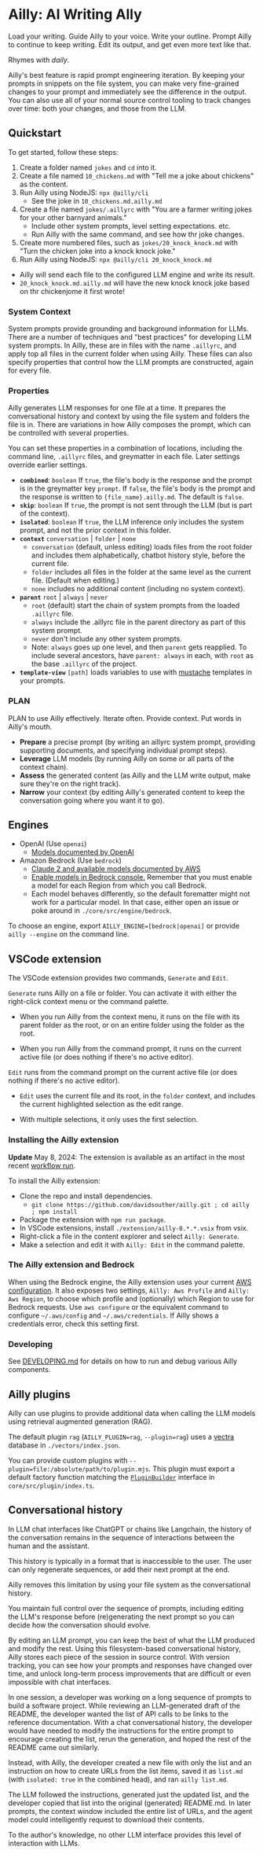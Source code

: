# Ailly: AI Writing Ally

Load your writing.
Guide Ailly to your voice.
Write your outline.
Prompt Ailly to continue to keep writing.
Edit its output, and get even more text like that.

Rhymes with *daily*.

Ailly's best feature is rapid prompt engineering iteration. By keeping your prompts in snippets on the file system, you can make very fine-grained changes to your prompt and immediately see the difference in the output. You can also use all of your normal source control tooling to track changes over time: both your changes, and those from the LLM.

## Quickstart

To get started, follow these steps:

1. Create a folder named `jokes` and `cd` into it.
2. Create a file named `10_chickens.md` with "Tell me a joke about chickens" as the content.
3. Run Ailly using NodeJS: `npx @ailly/cli`
   - See the joke in `10_chickens.md.ailly.md`
2. Create a file named `jokes/.aillyrc` with "You are a farmer writing jokes for your other barnyard animals."
   - Include other system prompts, level setting expectations. etc.
   - Run Ailly with the same command, and see how thr joke changes.
3. Create more numbered files, such as `jokes/20_knock_knock.md` with "Turn the chicken joke into a knock knock joke."
4. Run Ailly using NodeJS: `npx @ailly/cli 20_knock_knock.md`
  - Ailly will send each file to the configured LLM engine and write its result.
  - `20_knock_knock.md.ailly.md` will have the new knock knock joke based on thr chickenjome it first wrote!

### System Context

System prompts provide grounding and background information for LLMs.
There are a number of techniques and "best practices" for developing LLM system prompts.
In Ailly, these are in files with the name `.aillyrc`, and apply top all files in the current folder when using Ailly.
These files can also specify properties that control how the LLM prompts are constructed, again for every file.

### Properties

Ailly generates LLM responses for one file at a time.
It prepares the conversational history and context by using the file system and folders the file is in.
There are variations in how Ailly composes the prompt, which can be controlled with several properties.

You can set these properties in a combination of locations, including the command line, `.aillyrc` files, and greymatter in each file.
Later settings override earlier settings.

- **`combined`**: `boolean` If `true`, the file's body is the response and the prompt is in the greymatter key `prompt`. If `false`, the file's body is the prompt and the response is written to `{file_name}.ailly.md`. The default is `false`.
- **`skip`**: `boolean` If `true`, the prompt is not sent through the LLM (but is part of the context).
- **`isolated`**: `boolean` If `true`, the LLM inference only includes the system prompt, and not the prior context in this folder.
- **`context`** `conversation` | `folder` | `none`
  - `conversation` (default, unless editing) loads files from the root folder and includes them alphabetically, chatbot history style, before the current file.
  - `folder` includes all files in the folder at the same level as the current file. (Default when editing.)
  - `none` includes no additional content (including no system context).
- **`parent`** `root` | `always` | `never`
  - `root` (default) start the chain of system prompts from the loaded `.aillyrc` file.
  - `always` include the .aillyrc file in the parent directory as part of this system prompt.
  - `never` don't include any other system prompts.
  - Note: `always` goes up one level, and then `parent` gets reapplied. To include several ancestors, have `parent: always` in each, with `root` as the base `.aillyrc` of the project.
- **`template-view`** `[path]` loads variables to use with [mustache](https://mustache.github.io/) templates in your prompts.

### PLAN

PLAN to use Ailly effectively. Iterate often. Provide context. Put words in Ailly's mouth.

- **Prepare** a precise prompt (by writing an aillyrc system prompt, providing supporting documents, and specifying individual prompt steps).
- **Leverage** LLM models (by running Ailly on some or all parts of the context chain).
- **Assess** the generated content (as Ailly and the LLM write output, make sure they're on the right track).
- **Narrow** your context (by editing Ailly's generated content to keep the conversation going where you want it to go).

## Engines

- OpenAI (Use `openai`)
  - [Models documented by OpenAI](https://platform.openai.com/docs/models/continuous-model-upgrades)
- Amazon Bedrock (Use `bedrock`)
  - [Claude 2 and available models documented by AWS](https://docs.aws.amazon.com/bedrock/latest/userguide/api-methods-list.html)
  - [Enable models in Bedrock console.](https://docs.aws.amazon.com/bedrock/latest/userguide/model-access.html) Remember that you must enable a model for each Region from which you call Bedrock.
  - Each model behaves differently, so the default forematter might not work for a particular model. In that case, either open an issue or poke around in `./core/src/engine/bedrock`.

To choose an engine, export `AILLY_ENGINE=[bedrock|openai]` or provide `ailly --engine` on the command line.

## VSCode extension

The VSCode extension provides two commands, `Generate` and `Edit`.

`Generate` runs Ailly on a file or folder. You can activate it with either the right-click context menu or the command palette.

- When you run Ailly from the context menu, it runs on the file with its parent folder as the root, or on an entire folder using the folder as the root.

- When you run Ailly from the command prompt, it runs on the current active file (or does nothing if there's no active editor).

`Edit` runs from the command prompt on the current active file (or does nothing if there's no active editor).

- `Edit` uses the current file and its root, in the `folder` context, and includes the current highlighted selection as the edit range.

- With multiple selections, it only uses the first selection.

### Installing the Ailly extension

**Update** May 8, 2024: The extension is available as an artifact in the most recent [workflow run](https://github.com/DavidSouther/ailly/actions/workflows/extension.yaml).

To install the Ailly extension:

- Clone the repo and install dependencies.
  - `git clone https://github.com/davidsouther/ailly.git ; cd ailly ; npm install`
- Package the extension with `npm run package`.
- In VSCode extensions, install `./extension/ailly-0.*.*.vsix` from vsix.
- Right-click a file in the content explorer and select `Ailly: Generate`.
- Make a selection and edit it with `Ailly: Edit` in the command palette.

### The Ailly extension and Bedrock

When using the Bedrock engine, the Ailly extension uses your current [AWS configuration](https://docs.aws.amazon.com/cli/latest/userguide/cli-configure-files.html).
It also exposes two settings, `Ailly: Aws Profile` and `Ailly: Aws Region`, to choose which profile and (optionally) which Region to use for Bedrock requests.
Use `aws configure` or the equivalent command to configure `~/.aws/config` and `~/.aws/credentials`.
If Ailly shows a credentials error, check this setting first.

### Developing

See [DEVELOPING.md](./DEVELOPING.md) for details on how to run and debug various Ailly components.

## Ailly plugins

Ailly can use plugins to provide additional data when calling the LLM models using retrieval augmented generation (RAG).

The default plugin `rag` (`AILLY_PLUGIN=rag`, `--plugin=rag`) uses a [vectra]() database in `./vectors/index.json`.

You can provide custom plugins with `--plugin=file:/absolute/path/to/plugin.mjs`.
This plugin must export a default factory function matching the [`PluginBuilder`](./core/src/plugin/index.ts) interface in `core/src/plugin/index.ts`.

## Conversational history

In LLM chat interfaces like ChatGPT or chains like Langchain, the history of the conversation remains in the sequence of interactions between the human and the assistant.

This history is typically in a format that is inaccessible to the user.
The user can only regenerate sequences, or add their next prompt at the end.

Ailly removes this limitation by using your file system as the conversational history.

You maintain full control over the sequence of prompts, including editing the LLM's response before (re)generating the next prompt so you can decide how the conversation should evolve.

By editing an LLM prompt, you can keep the best of what the LLM produced and modify the rest.
Using this filesystem-based conversational history, Ailly stores each piece of the session in source control.
With version tracking, you can see how your prompts and responses have changed over time, and unlock long-term process improvements that are difficult or even impossible with chat interfaces.

In one session, a developer was working on a long sequence of prompts to build a software project.
While reviewing an LLM-generated draft of the README, the developer wanted the list of API calls to be links to the reference documentation.
With a chat conversational history, the developer would have needed to modify the instructions for the entire prompt to encourage creating the list, rerun the generation, and hoped the rest of the README came out similarly.

Instead, with Ailly, the developer created a new file with only the list and an instruction on how to create URLs from the list items, saved it as `list.md` (with `isolated: true` in the combined head), and ran `ailly list.md`.

The LLM followed the instructions, generated just the updated list, and the developer copied that list into the original (generated) README.md.
In later prompts, the context window included the entire list of URLs, and the agent model could intelligently request to download their contents.

To the author's knowledge, no other LLM interface provides this level of interaction with LLMs.
